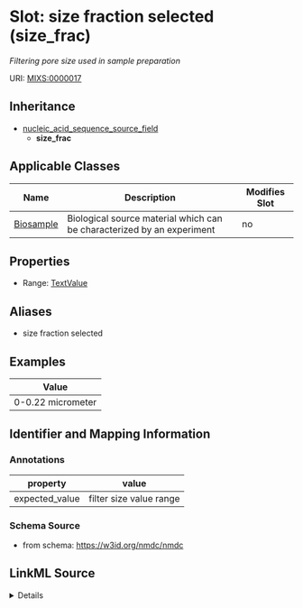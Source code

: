# Slot: size fraction selected (size_frac)


_Filtering pore size used in sample preparation_



URI: [MIXS:0000017](https://w3id.org/mixs/0000017)




## Inheritance

* [nucleic_acid_sequence_source_field](nucleic_acid_sequence_source_field.md)
    * **size_frac**





## Applicable Classes

| Name | Description | Modifies Slot |
| --- | --- | --- |
[Biosample](Biosample.md) | Biological source material which can be characterized by an experiment |  no  |







## Properties

* Range: [TextValue](TextValue.md)



## Aliases


* size fraction selected




## Examples

| Value |
| --- |
| 0-0.22 micrometer |

## Identifier and Mapping Information





### Annotations

| property | value |
| --- | --- |
| expected_value | filter size value range |



### Schema Source


* from schema: https://w3id.org/nmdc/nmdc




## LinkML Source

<details>
```yaml
name: size_frac
annotations:
  expected_value:
    tag: expected_value
    value: filter size value range
description: Filtering pore size used in sample preparation
title: size fraction selected
examples:
- value: 0-0.22 micrometer
from_schema: https://w3id.org/nmdc/nmdc
aliases:
- size fraction selected
rank: 1000
is_a: nucleic acid sequence source field
string_serialization: '{float}-{float} {unit}'
slot_uri: MIXS:0000017
multivalued: false
alias: size_frac
domain_of:
- Biosample
range: TextValue

```
</details>